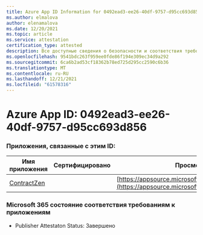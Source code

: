```yaml
---
title: Azure App ID Information for 0492ead3-ee26-40df-9757-d95cc693d856
ms.author: elmalova
author: elenamalova
ms.date: 12/20/2021
ms.topic: article
ms.service: attestation
certification_type: attested
description: Все доступные сведения о безопасности и соответствия требованиям для 0492ead3-ee26-40df-9757-d95cc693d856.
ms.openlocfilehash: 9541bdc263f959ee0fde86f194e309ec34d9a292
ms.sourcegitcommit: 6ca6b2ad53cf18362b78ed725d295cc2590c6b36
ms.translationtype: MT
ms.contentlocale: ru-RU
ms.lasthandoff: 12/21/2021
ms.locfileid: "61578316"
---
```

# <a name="azure-app-id-0492ead3-ee26-40df-9757-d95cc693d856"></a>Azure App ID: 0492ead3-ee26-40df-9757-d95cc693d856


### <a name="apps-associated-with-this-id"></a>Приложения, связанные с этим ID:
| **Имя приложения** | **Сертифицировано** | **Просмотр в AppSource** |
|--------------|---------------|-----------------------|
| [ContractZen](https://docs.microsoft.com/microsoft-365-app-certification/forward/WA200001389) |  | [https://appsource.microsoft.com/product/office/WA200001389](https://appsource.microsoft.com/product/office/WA200001389) |

### <a name="microsoft-365-app-compliance-status"></a>Microsoft 365 состояние соответствия требованиям к приложениям
- Publisher Attestaton Status: Завершено
